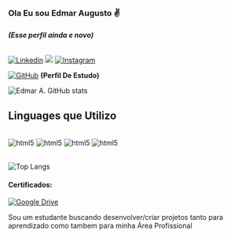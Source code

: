 ### Ola Eu sou Edmar Augusto ✌️ 
###### **(Esse perfil ainda e novo)**

[![Linkedin](https://img.shields.io/badge/LinkedIn-0077B5?style=for-the-badge&logo=linkedin&logoColor=white)](https://www.linkedin.com/in/edmar-augusto-martins-62b3a9289/)
<a href = "mailto: edmar.augusto02@gmail.com"><img src="https://img.shields.io/badge/Gmail-D14836?style=for-the-badge&logo=gmail&logoColor=white"></a>
[![Instagram](https://img.shields.io/badge/Instagram-E4405F?style=for-the-badge&logo=instagram&logoColor=white)](https://instagram.com/ed_a_martins?utm_source=qr&igshid=MThlNWY1MzQwNA==)

[![GitHub](https://img.shields.io/badge/GitHub-100000?style=for-the-badge&logo=github&logoColor=white)](https://github.com/Edmar452)  **(Perfil De Estudo)**

![Edmar A. GitHub stats](https://github-readme-stats.vercel.app/api?username=EdmarAM&show_icons=true&theme=radical)

## Linguages que Utilizo

<div style="display: inline_block"><br/>
    <img align="center "alt="html5"src="https://img.shields.io/badge/HTML5-E34F26?style=for-the-badge&logo=html5&logoColor=white" />
    <img align="center "alt="html5"src="https://img.shields.io/badge/CSS3-1572B6?style=for-the-badge&logo=css3&logoColor=white" />
    <img align="center "alt="html5"src="https://img.shields.io/badge/Python-14354C?style=for-the-badge&logo=python&logoColor=white" />
    <img align="center "alt="html5"src="https://img.shields.io/badge/PHP-777BB4?style=for-the-badge&logo=php&logoColor=white" />
</div><br/>

![Top Langs](https://github-readme-stats.vercel.app/api/top-langs/?username=EdmarAM&size_weight=0.5&count_weight=0.5)

#### Certificados: 
[![Google Drive](https://img.shields.io/badge/Google%20Drive-4285F4?style=for-the-badge&logo=googledrive&logoColor=white)](https://drive.google.com/drive/folders/1M00DvKlwjmvs1INkCbgeZX5_CaUVYtor)

Sou um estudante buscando desenvolver/criar projetos tanto para aprendizado como tambem para minha Área Profissional
